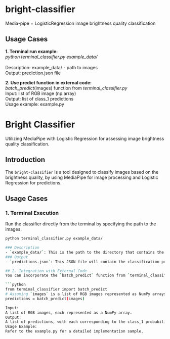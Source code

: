 # bright-classifier
Media-pipe + LogisticRegression image brightness quality classification

## Usage Cases
**1. Terminal run example:** <br/>
_python terminal_classifier.py example_data/_ <br/><br/>
Description: example_data/ - path to images <br/>
Output: prediction.json file <br/>

**2. Use predict function in external code:** <br/>
_batch_predict_(images) function from _terminal_classifier.py_ <br/>
Input: list of RGB image (np.array) <br/>
Output: list of class_1 predictions <br/>
Usage example: example.py



# Bright Classifier
Utilizing MediaPipe with Logistic Regression for assessing image brightness quality classification.

## Introduction
The `bright-classifier` is a tool designed to classify images based on the brightness quality, by using MediaPipe for image processing and Logistic Regression for predictions.

## Usage Cases
### 1. Terminal Execution
Run the classifier directly from the terminal by specifying the path to the images.
```bash
python terminal_classifier.py example_data/

### Description
- `example_data/`: This is the path to the directory that contains the images which will be classified.
### Output
- `predictions.json`: This JSON file will contain the classification probabilities for each image processed.

## 2. Integration with External Code
You can incorporate the `batch_predict` function from `terminal_classifier.py` into your own codebase.

```python
from terminal_classifier import batch_predict
# Assuming `images` is a list of RGB images represented as NumPy arrays
predictions = batch_predict(images)

Input:
A list of RGB images, each represented as a NumPy array.
Output:
A list of predictions, with each corresponding to the class_1 probability of the image being of good brightness quality.
Usage Example:
Refer to the example.py for a detailed implementation sample.



